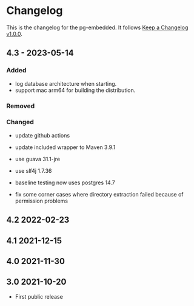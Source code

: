 # Changelog

This is the changelog for the pg-embedded. It follows [Keep a Changelog v1.0.0](http://keepachangelog.com/en/1.0.0/).

## 4.3 - 2023-05-14

### Added

- log database architecture when starting.
- support mac arm64 for building the distribution.


### Removed

### Changed

- update github actions
- update included wrapper to Maven 3.9.1

- use guava 31.1-jre
- use slf4j 1.7.36
- baseline testing now uses postgres 14.7

- fix some corner cases where directory extraction failed because of permission problems

## 4.2 2022-02-23

## 4.1 2021-12-15

## 4.0 2021-11-30

## 3.0 2021-10-20

* First public release
